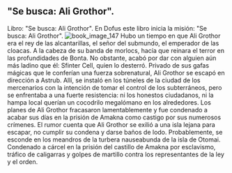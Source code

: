 ## "Se busca: Ali Grothor".
Libro: "Se busca: Ali Grothor".
En Dofus este libro inicia la misión: "Se busca: Ali Grothor".
![book_image_147](https://media.discordapp.net/attachments/1105643336989159555/1105647674545418381/147.jpg)
Hubo un tiempo en que Ali Grothor era el rey de las alcantarillas, el señor del submundo, el emperador de las cloacas. A la cabeza de su banda de morlocs, hacía que reinara el terror en las profundidades de Bonta. No obstante, acabó por dar con alguien aún más ladino que él: Sfinter Cell, quien lo desterró. Privado de sus gafas mágicas que le conferían una fuerza sobrenatural, Ali Grothor se escapó en dirección a Astrub. Allí, se instaló en los túneles de la ciudad de los mercenarios con la intención de tomar el control de los subterráneos, pero se enfrentaba a una fuerte resistencia: ni los honestos ciudadanos, ni la hampa local querían un cocodrilo megalómano en los alrededores. Los planes de Ali Grothor fracasaron lamentablemente y fue condenado a acabar sus días en la prisión de Amakna como castigo por sus numerosos crímenes.
El rumor cuenta que Ali Grothor se exilió a una isla lejana para escapar, no cumplir su condena y darse baños de lodo. Probablemente, se esconde en los meandros de la turbera nauseabunda de la isla de Otomai.
Condenado a cárcel en la prisión del castillo de Amakna por esclavismo, tráfico de caligarras y golpes de martillo contra los representantes de la ley y el orden.
